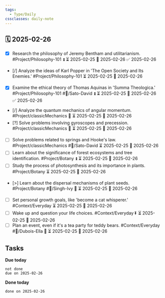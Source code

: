 ```yaml
---
tags:
  - Type/Daily
cssclasses: daily-note
---
```


## 🗓️ 2025-02-26

- [x] Research the philosophy of Jeremy Bentham and utilitarianism. #Project/Philosophy-101 ⏫ ⏳ 2025-02-25 📅 2025-02-26 ✅ 2025-02-26
- [/] Analyze the ideas of Karl Popper in 'The Open Society and Its Enemies.' #Project/Philosophy-101 ⏳ 2025-02-25 📅 2025-02-26
- [x] Examine the ethical theory of Thomas Aquinas in 'Summa Theologica.' #Project/Philosophy-101 #👤/Sato-David ⏫ ⏳ 2025-02-25 📅 2025-02-26 ✅ 2025-02-26
- [/] Analyze the quantum mechanics of angular momentum. #Project/classicMechanics 🔼 ⏳ 2025-02-25 📅 2025-02-26
- [?] Solve problems involving gyroscopes and precession. #Project/classicMechanics 🔼 ⏳ 2025-02-25 📅 2025-02-26
- [ ] Solve problems related to springs and Hooke's law. #Project/classicMechanics #👤/Sato-David ⏳ 2025-02-25 📅 2025-02-26
- [ ] Learn about the significance of forest ecosystems and tree identification. #Project/Botany ⏫ ⏳ 2025-02-25 📅 2025-02-26
- [ ] Study the process of photosynthesis and its importance in plants. #Project/Botany ⏳ 2025-02-25 📅 2025-02-26
- [>] Learn about the dispersal mechanisms of plant seeds. #Project/Botany #👤/Singh-Ivy 🔼 ⏳ 2025-02-25 📅 2025-02-26
- [ ] Set personal growth goals, like 'become a cat whisperer.' #Context/Everyday ⏳ 2025-02-25 📅 2025-02-26
- [ ] Wake up and question your life choices. #Context/Everyday ⏬ ⏳ 2025-02-25 📅 2025-02-26
- [ ] Plan an event, even if it's a tea party for teddy bears. #Context/Everyday #👤/Dubois-Ella 🔺 ⏳ 2025-02-25 📅 2025-02-26

## Tasks

**Due today**

```tasks
not done
due on 2025-02-26
```

**Done today**

```tasks
done on 2025-02-26
```
            